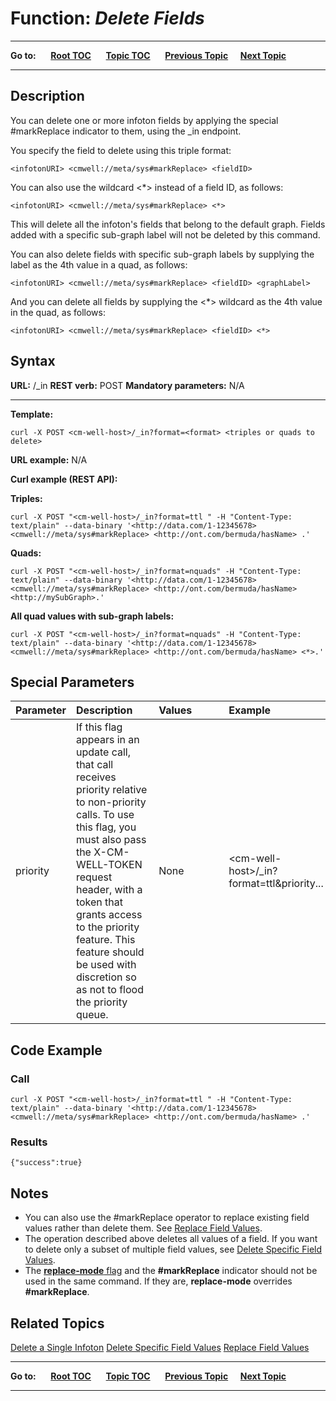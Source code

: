 # Function: *Delete Fields* #

----

**Go to:** &nbsp;&nbsp;&nbsp;&nbsp; [**Root TOC**](CM-Well.RootTOC.md) &nbsp;&nbsp;&nbsp;&nbsp; [**Topic TOC**](API.TOC.md) &nbsp;&nbsp;&nbsp;&nbsp; [**Previous Topic**](API.Update.DeleteMultipleInfotons.md)&nbsp;&nbsp;&nbsp;&nbsp; [**Next Topic**](API.Update.DeleteSpecificFieldValues.md)  

----

## Description ##
You can delete one or more infoton fields by applying the special #markReplace indicator to them, using the _in endpoint.

You specify the field to delete using this triple format:

    <infotonURI> <cmwell://meta/sys#markReplace> <fieldID>

You can also use the wildcard <*> instead of a field ID, as follows:

    <infotonURI> <cmwell://meta/sys#markReplace> <*>

This will delete all the infoton's fields that belong to the default graph. Fields added with a specific sub-graph label will not be deleted by this command.

You can also delete fields with specific sub-graph labels by supplying the label as the 4th value in a quad, as follows:

    <infotonURI> <cmwell://meta/sys#markReplace> <fieldID> <graphLabel>

And you can delete all fields by supplying the <*> wildcard as the 4th value in the quad, as follows:

    <infotonURI> <cmwell://meta/sys#markReplace> <fieldID> <*>

## Syntax ##

**URL:** <CMWellHost>/_in
**REST verb:** POST
**Mandatory parameters:** N/A

----------

**Template:**

    curl -X POST <cm-well-host>/_in?format=<format> <triples or quads to delete>

**URL example:** N/A

**Curl example (REST API):**

**Triples:**

    curl -X POST "<cm-well-host>/_in?format=ttl " -H "Content-Type: text/plain" --data-binary '<http://data.com/1-12345678> 
    <cmwell://meta/sys#markReplace> <http://ont.com/bermuda/hasName> .'

**Quads:**

    curl -X POST "<cm-well-host>/_in?format=nquads" -H "Content-Type: text/plain" --data-binary '<http://data.com/1-12345678> 
    <cmwell://meta/sys#markReplace> <http://ont.com/bermuda/hasName> <http://mySubGraph>.'

**All quad values with sub-graph labels:**

    curl -X POST "<cm-well-host>/_in?format=nquads" -H "Content-Type: text/plain" --data-binary '<http://data.com/1-12345678> 
    <cmwell://meta/sys#markReplace> <http://ont.com/bermuda/hasName> <*>.'

## Special Parameters ##

Parameter | Description&nbsp;&nbsp;&nbsp;&nbsp;&nbsp;&nbsp; | Values&nbsp;&nbsp;&nbsp;&nbsp;&nbsp;&nbsp;&nbsp;&nbsp;&nbsp;&nbsp; | Example
:----------|:-------------|:--------|:---------
priority | If this flag appears in an update call, that call receives priority relative to non-priority calls. To use this flag, you must also pass the X-CM-WELL-TOKEN request header, with a token that grants access to the priority feature. This feature should be used with discretion so as not to flood the priority queue. | None | \<cm-well-host\>/_in?format=ttl&priority...

## Code Example ##

### Call ###

    curl -X POST "<cm-well-host>/_in?format=ttl " -H "Content-Type: text/plain" --data-binary '<http://data.com/1-12345678> 
    <cmwell://meta/sys#markReplace> <http://ont.com/bermuda/hasName> .'

### Results ###

    {"success":true}

## Notes ##

* You can also use the #markReplace operator to replace existing field values rather than delete them. See [Replace Field Values](API.Update.ReplaceFieldValues.md).
* The operation described above deletes all values of a field. If you want to delete only a subset of multiple field values, see [Delete Specific Field Values](API.Update.DeleteSpecificFieldValues.md).
* The [**replace-mode** flag](API.Update.ReplaceFieldValues.md) and the **#markReplace** indicator should not be used in the same command. If they are, **replace-mode** overrides **#markReplace**.

## Related Topics ##
[Delete a Single Infoton](API.Update.DeleteASingleInfoton.md)
[Delete Specific Field Values](API.Update.DeleteSpecificFieldValues.md)
[Replace Field Values](API.Update.ReplaceFieldValues.md)


----

**Go to:** &nbsp;&nbsp;&nbsp;&nbsp; [**Root TOC**](CM-Well.RootTOC.md) &nbsp;&nbsp;&nbsp;&nbsp; [**Topic TOC**](API.TOC.md) &nbsp;&nbsp;&nbsp;&nbsp; [**Previous Topic**](API.Update.DeleteMultipleInfotons.md)&nbsp;&nbsp;&nbsp;&nbsp; [**Next Topic**](API.Update.DeleteSpecificFieldValues.md)  

----